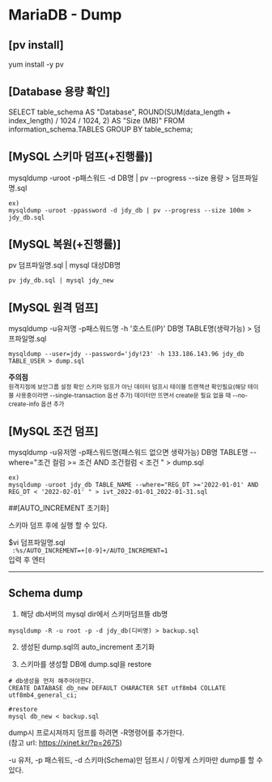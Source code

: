 # MariaDB - Dump

## [pv install]
yum install -y pv

## [Database 용량 확인]
SELECT table_schema AS "Database", ROUND(SUM(data_length + index_length) / 1024 / 1024, 2) AS "Size (MB)" FROM information_schema.TABLES GROUP BY table_schema;

## [MySQL 스키마 덤프(+진행률)]
mysqldump -uroot -p패스워드 -d DB명 | pv --progress --size 용량 > 덤프파일명.sql

~~~
ex) 
mysqldump -uroot -ppassword -d jdy_db | pv --progress --size 100m > jdy_db.sql
~~~

## [MySQL 복원(+진행률)]
pv 덤프파일명.sql | mysql 대상DB명

~~~
pv jdy_db.sql | mysql jdy_new
~~~


## [MySQL 원격 덤프]

mysqldump -u유저명 -p패스워드명 -h '호스트(IP)' DB명 TABLE명(생략가능) > 덤프파일명.sql
~~~
mysqldump --user=jdy --password='jdy!23' -h 133.186.143.96 jdy_db TABLE_USER > dump.sql 
~~~


**주의점**  
<sup> 원격지점에 보안그룹 설정 확인
스키마 덤프가 아닌 데이터 덤프시 테이블 트랜잭션 확인필요(해당 테이블 사용중이라면 --single-transaction 옵션 추가)
데이터만 뜨면서 create문 필요 없을 때 --no-create-info 옵션 추가</sup>


## [MySQL 조건 덤프]

mysqldump -u유저명 -p패스워드명(패스워드 없으면 생략가능) DB명 TABLE명 --where="조건 컬럼 >= 조건 AND 조건컬럼 < 조건 " > dump.sql

~~~
ex)
mysqldump -uroot jdy_db TABLE_NAME --where="REG_DT >='2022-01-01' AND REG_DT < '2022-02-01' " > ivt_2022-01-01_2022-01-31.sql
~~~


##[AUTO_INCREMENT 초기화]

스키마 덤프 후에 실행 할 수 있다.

$vi 덤프파일명.sql  
<code> :%s/AUTO_INCREMENT=\+[0-9]\+/AUTO_INCREMENT=1 </code>  
입력 후 엔터

---
## Schema dump
1. 해당 db서버의 mysql dir에서 스키마덤프뜰 db명   
~~~
mysqldump -R -u root -p -d jdy_db(디비명) > backup.sql
~~~  

2. 생성된 dump.sql의 auto_increment 초기화

3. 스키마를 생성할 DB에 dump.sql을 restore
~~~
# db생성을 먼저 해주어야한다.
CREATE DATABASE db_new DEFAULT CHARACTER SET utf8mb4 COLLATE utf8mb4_general_ci; 

#restore
mysql db_new < backup.sql
~~~

dump시 프로시져까지 덤프를 하려면 -R명령어를 추가한다.  
 (참고 url: https://xinet.kr/?p=2675) 

-u 유저, -p 패스워드, 
-d 스키마(Schema)만 덤프시 / 이렇게 스키마만 dump를 할 수 있다. 